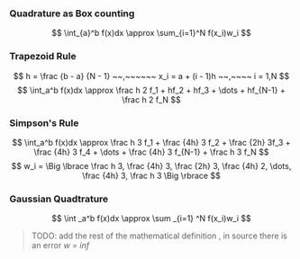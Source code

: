 ### Quadrature as Box counting

$$
\int_{a}^b
    f(x)dx \approx \sum_{i=1}^N f(x_i)w_i
$$

### Trapezoid Rule

$$
h = \frac {b - a} {N - 1} ~~,~~~~~~
x_i = a + (i - 1)h ~~,~~~~  i = 1,N
$$
$$
\int_a^b f(x)dx \approx \frac h 2 f_1 + hf_2 + hf_3 + \dots + hf_{N-1} + \frac h 2 f_N
$$

### Simpson's Rule

$$
\int_a^b f(x)dx \approx \frac h 3 f_1 + \frac {4h} 3 f_2 + \frac {2h} 3f_3 + \frac {4h} 3 f_4 + \dots + \frac {4h} 3 f_{N-1} + \frac h 3 f_N
$$
$$
w_i =  \Big \lbrace \frac h 3, \frac {4h} 3, \frac {2h} 3, \frac {4h} 2, \dots, \frac {4h} 3, \frac h 3   \Big \rbrace 
$$

### Gaussian Quadtrature

$$
\int _a^b f(x)dx \approx \sum _{i=1} ^N f(x_i)w_i 
$$

> TODO: add the rest of the mathematical definition
 , in source there is an error *w = inf* 
